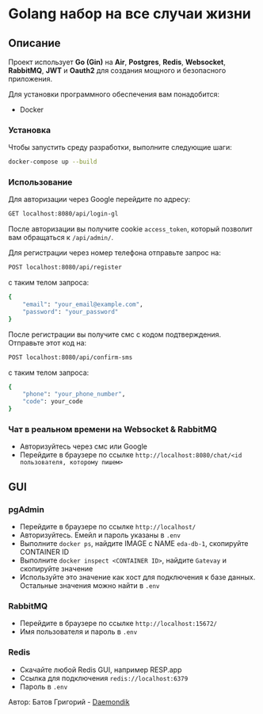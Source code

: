 # Golang набор на все случаи жизни

## Описание

Проект использует **Go (Gin)** на **Air**, **Postgres**, **Redis**, **Websocket**, **RabbitMQ**, **JWT** и **Oauth2** для создания мощного и безопасного приложения.

Для установки программного обеспечения вам понадобится:

- Docker

### Установка

Чтобы запустить среду разработки, выполните следующие шаги:

```bash
docker-compose up --build
```

### Использование

Для авторизации через Google перейдите по адресу:

```bash
GET localhost:8080/api/login-gl
```
После авторизации вы получите cookie `access_token`, который позволит вам обращаться к `/api/admin/`.

Для регистрации через номер телефона отправьте запрос на:

```bash
POST localhost:8080/api/register
```
с таким телом запроса:

```bash
{
    "email": "your_email@example.com",
    "password": "your_password"
}
```
После регистрации вы получите смс с кодом подтверждения. Отправьте этот код на:

```bash
POST localhost:8080/api/confirm-sms
```
с таким телом запроса:

```bash
{
    "phone": "your_phone_number",
    "code": your_code
}
```

### Чат в реальном времени на Websocket & RabbitMQ

- Авторизуйтесь через смс или Google
- Перейдите в браузере по ссылке `http://localhost:8080/chat/<id пользователя, которому пишем>`

## GUI

### pgAdmin

- Перейдите в браузере по ссылке `http://localhost/`
- Авторизуйтесь. Емейл и пароль указаны в `.env`
- Выполните `docker ps`, найдите IMAGE с NAME `eda-db-1`, скопируйте CONTAINER ID
- Выполните `docker inspect <CONTAINER ID>`, найдите `Gatevay` и скопируйте значение
- Используйте это значение как хост для подключения к базе данных. Остальные значения можно найти в `.env`

### RabbitMQ

- Перейдите в браузере по ссылке `http://localhost:15672/`
- Имя пользователя и пароль в `.env`

### Redis

- Скачайте любой Redis GUI, например RESP.app 
- Ссылка для подключения `redis://localhost:6379`
- Пароль в `.env`

Автор:
Батов Григорий - [Daemondik](https://github.com/Daemondik)